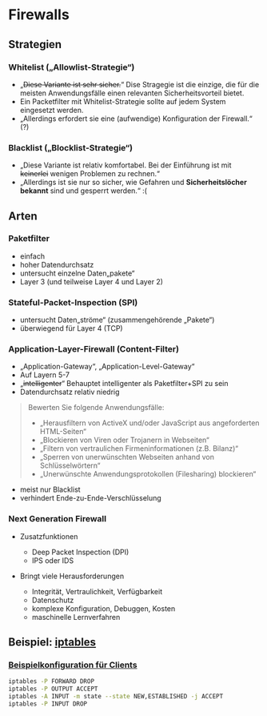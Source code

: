 # Firewalls

## Strategien

### Whitelist („Allowlist-Strategie“)

* „~~Diese Variante ist sehr sicher.~~“ Dise Stragegie ist die einzige, die für die meisten Anwendungsfälle einen relevanten Sicherheitsvorteil bietet.
* Ein Packetfilter mit Whitelist-Strategie sollte auf jedem System eingesetzt werden.
* „Allerdings erfordert sie eine (aufwendige) Konfiguration der Firewall.“ (?)

### Blacklist („Blocklist-Strategie“)

* „Diese Variante ist relativ komfortabel. Bei der Einführung ist mit ~~keinerlei~~ wenigen Problemen zu rechnen.“
* „Allerdings ist sie nur so sicher, wie Gefahren und **Sicherheitslöcher bekannt** sind und gesperrt werden.“ :(


## Arten

### Paketfilter

* einfach
* hoher Datendurchsatz
* untersucht einzelne Daten„pakete“
* Layer 3 (und teilweise Layer 4 und Layer 2)

### Stateful-Packet-Inspection (SPI)

* untersucht Daten„ströme“ (zusammengehörende „Pakete“)
* überwiegend für Layer 4 (TCP)

### Application-Layer-Firewall (Content-Filter)

* „Application-Gateway“, „Application-Level-Gateway“
* Auf Layern 5-7
* „~~intelligenter~~“ Behauptet intelligenter als Paketfilter+SPI zu sein
* Datendurchsatz relativ niedrig

> Bewerten Sie folgende Anwendungsfälle:
>
> * „Herausfiltern von ActiveX und/oder JavaScript aus angeforderten HTML-Seiten“
> * „Blockieren von Viren oder Trojanern in Webseiten“
> * „Filtern von vertraulichen Firmeninformationen (z.B. Bilanz)“
> * „Sperren von unerwünschten Webseiten anhand von Schlüsselwörtern“
> * „Unerwünschte Anwendungsprotokollen (Filesharing) blockieren“

* meist nur Blacklist
* verhindert Ende-zu-Ende-Verschlüsselung

### Next Generation Firewall

* Zusatzfunktionen
  * Deep Packet Inspection (DPI)
  * IPS oder IDS

* Bringt viele Herausforderungen
  * Integrität, Vertraulichkeit, Verfügbarkeit
  * Datenschutz
  * komplexe Konfiguration, Debuggen, Kosten
  * maschinelle Lernverfahren


## Beispiel: [iptables](https://wiki.ubuntuusers.de/iptables/)

### [Beispielkonfiguration für Clients](https://www.cyberciti.biz/tips/linux-iptables-examples.html)

```bash
iptables -P FORWARD DROP
iptables -P OUTPUT ACCEPT
iptables -A INPUT -m state --state NEW,ESTABLISHED -j ACCEPT
iptables -P INPUT DROP
```
